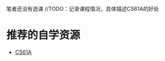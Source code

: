 笔者还没有选课
//TODO：记录课程情况，具体描述CS61A的好处

# 推荐的自学资源
* [CS61A](https://inst.eecs.berkeley.edu/~cs61a/su20/)

